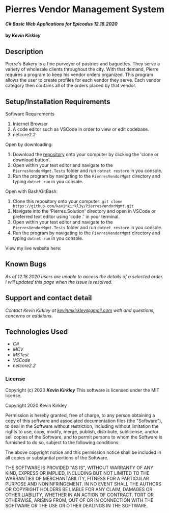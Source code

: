 
# Pierres Vendor Management System

#### _C# Basic Web Applications for Epicodus 12.18.2020_

#### by _**Kevin Kirkley**_

## Description
  Pierre's Bakery is a fine purveyor of pastries and baguettes. They serve a variety of wholesale clients throughout the city. With that demand, Pierre requires a program to keep his vendor orders organized. This program allows the user to create profiles for each vendor they serve. Each vendor category then contains all of the orders placed by that vendor. 



## Setup/Installation Requirements

Software Requirements
1. Internet Browser
2. A code editor such as VSCode in order to view or edit codebase. 
3. netcore2.2

Open by downloading:
1. Download the [repository](https://github.com/kevinkirkl3y/PierresVendorMgmt.git) onto your computer by clicking the 'clone or download button'.
2. Open within your text editor and navigate to the `PierresVendorMgmt.Tests` folder and run `dotnet restore` in you console.
3. Run the program by navigating to the `PierresVendorMgmt` directory and typing `dotnet run` in you console.

Open with Bash/GitBash:
1. Clone this repository onto your computer: `git clone https://github.com/kevinkirkl3y/PierresVendorMgmt.git`
2. Navigate into the 'Pierres.Solution' directory and open in VSCode or preferred text editor using 'code .' in your terminal.
3. Open within your text editor and navigate to the `PierresVendorMgmt.Tests` folder and run `dotnet restore` in you console.
4. Run the program by navigating to the `PierresVendorMgmt` directory and typing `dotnet run` in you console. 

View my live website here: 


## Known Bugs

_As of 12.18.2020 users are unable to access the details of a selected order. I will updated this page when the issue is resolved._



## Support and contact detail

_Contact Kevin Kirkley at [kevinmkirkley@gmail.com](mailto:kevinmkirkley@gmail.com) with and questions, concerns or additions._


## Technologies Used 

* _C#_
* _MCV_
* _MSTest_
* _VSCode_
* _netcore2.2_


### License

Copyright (c) 2020 **_Kevin Kirkley_**
This software is licensed under the MIT license.

Copyright 2020 Kevin Kirkley

Permission is hereby granted, free of charge, to any person obtaining a copy of this software and associated documentation files (the "Software"), to deal in the Software without restriction, including without limitation the rights to use, copy, modify, merge, publish, distribute, sublicense, and/or sell copies of the Software, and to permit persons to whom the Software is furnished to do so, subject to the following conditions:

The above copyright notice and this permission notice shall be included in all copies or substantial portions of the Software.

THE SOFTWARE IS PROVIDED "AS IS", WITHOUT WARRANTY OF ANY KIND, EXPRESS OR IMPLIED, INCLUDING BUT NOT LIMITED TO THE WARRANTIES OF MERCHANTABILITY, FITNESS FOR A PARTICULAR PURPOSE AND NONINFRINGEMENT. IN NO EVENT SHALL THE AUTHORS OR COPYRIGHT HOLDERS BE LIABLE FOR ANY CLAIM, DAMAGES OR OTHER LIABILITY, WHETHER IN AN ACTION OF CONTRACT, TORT OR OTHERWISE, ARISING FROM, OUT OF OR IN CONNECTION WITH THE SOFTWARE OR THE USE OR OTHER DEALINGS IN THE SOFTWARE.